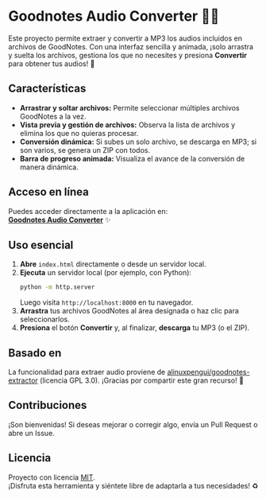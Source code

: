 # Goodnotes Audio Converter 📢🎵

Este proyecto permite extraer y convertir a MP3 los audios incluidos en archivos de GoodNotes. Con una interfaz sencilla y animada, ¡solo arrastra y suelta los archivos, gestiona los que no necesites y presiona **Convertir** para obtener tus audios! 🚀

## Características
- **Arrastrar y soltar archivos:** Permite seleccionar múltiples archivos GoodNotes a la vez.
- **Vista previa y gestión de archivos:** Observa la lista de archivos y elimina los que no quieras procesar.
- **Conversión dinámica:** Si subes un solo archivo, se descarga en MP3; si son varios, se genera un ZIP con todos.
- **Barra de progreso animada:** Visualiza el avance de la conversión de manera dinámica.

## Acceso en línea
Puedes acceder directamente a la aplicación en:  
[**Goodnotes Audio Converter**](https://bpop06.github.io/GNCONVERTER/) ✨

## Uso esencial
1. **Abre** `index.html` directamente o desde un servidor local.
2. **Ejecuta** un servidor local (por ejemplo, con Python):
   ```bash
   python -m http.server
   ```
   Luego visita `http://localhost:8000` en tu navegador.
3. **Arrastra** tus archivos GoodNotes al área designada o haz clic para seleccionarlos.
4. **Presiona** el botón **Convertir** y, al finalizar, **descarga** tu MP3 (o el ZIP).

## Basado en
La funcionalidad para extraer audio proviene de [alinuxpengui/goodnotes-extractor](https://github.com/alinuxpengui/goodnotes-extractor) (licencia GPL 3.0). ¡Gracias por compartir este gran recurso! 🙌

## Contribuciones
¡Son bienvenidas! Si deseas mejorar o corregir algo, envía un Pull Request o abre un Issue.

## Licencia
Proyecto con licencia [MIT](LICENSE).  
¡Disfruta esta herramienta y siéntete libre de adaptarla a tus necesidades! ♻️
